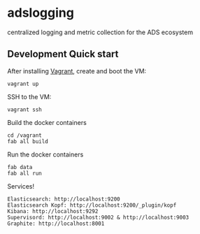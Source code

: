 adslogging
==========

centralized logging and metric collection for the ADS ecosystem

## Development Quick start

After installing [Vagrant](http://vagrantup.com/), create and boot the VM:

	vagrant up

SSH to the VM:

	vagrant ssh

Build the docker containers

    cd /vagrant
    fab all build

Run the docker containers

	fab data
    fab all run

Services!

    Elasticsearch: http://localhost:9200
    Elasticsearch Kopf: http://localhost:9200/_plugin/kopf
    Kibana: http://localhost:9292
    Supervisord: http://localhost:9002 & http://localhost:9003
    Graphite: http://localhost:8001
